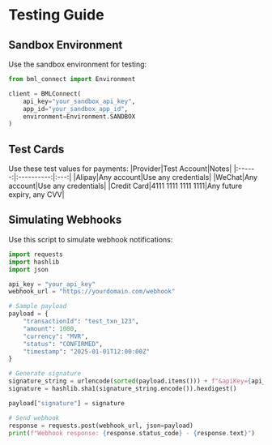 # Testing Guide

## Sandbox Environment

Use the sandbox environment for testing:

```python
from bml_connect import Environment

client = BMLConnect(
    api_key="your_sandbox_api_key",
    app_id="your_sandbox_app_id",
    environment=Environment.SANDBOX
)
```

## Test Cards

Use these test values for payments:
|Provider|Test Account|Notes|
|:------:|:----------:|:---:|
|Alipay|Any account|Use any credentials|
|WeChat|Any account|Use any credentials|
|Credit Card|4111 1111 1111 1111|Any future expiry, any CVV|

## Simulating Webhooks

Use this script to simulate webhook notifications:

```py
import requests
import hashlib
import json

api_key = "your_api_key"
webhook_url = "https://yourdomain.com/webhook"

# Sample payload
payload = {
    "transactionId": "test_txn_123",
    "amount": 1000,
    "currency": "MVR",
    "status": "CONFIRMED",
    "timestamp": "2025-01-01T12:00:00Z"
}

# Generate signature
signature_string = urlencode(sorted(payload.items())) + f"&apiKey={api_key}"
signature = hashlib.sha1(signature_string.encode()).hexdigest()

payload["signature"] = signature

# Send webhook
response = requests.post(webhook_url, json=payload)
print(f"Webhook response: {response.status_code} - {response.text}")
```
